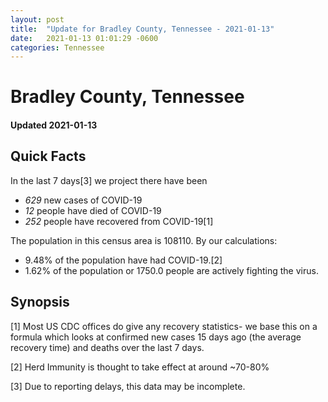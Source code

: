 ```yaml
---
layout: post
title:  "Update for Bradley County, Tennessee - 2021-01-13"
date:   2021-01-13 01:01:29 -0600
categories: Tennessee
---
```


# Bradley County, Tennessee
#### Updated 2021-01-13

## Quick Facts

In the last 7 days[3] we project there have been
- *629* new cases of COVID-19
- *12* people have died of COVID-19
- *252* people have recovered from COVID-19[1]

The population in this census area is 108110. By our calculations:
- 9.48% of the population have had COVID-19.[2]
- 1.62% of the population or 1750.0 people are actively fighting the virus.

## Synopsis




[1] Most US CDC offices do give any recovery statistics- we base this on a formula which looks at confirmed new cases
15 days ago (the average recovery time) and deaths over the last 7 days.

[2] Herd Immunity is thought to take effect at around ~70-80%

[3] Due to reporting delays, this data may be incomplete.
 
    